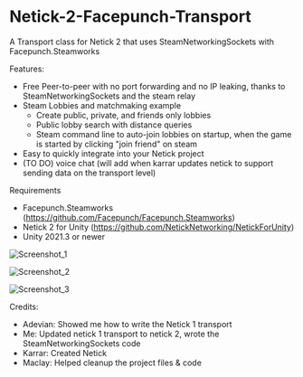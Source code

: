 # Netick-2-Facepunch-Transport
 A Transport class for Netick 2 that uses SteamNetworkingSockets with Facepunch.Steamworks

 Features:
 - Free Peer-to-peer with no port forwarding and no IP leaking, thanks to SteamNetworkingSockets and the steam relay
 - Steam Lobbies and matchmaking example
   - Create public, private, and friends only lobbies
   - Public lobby search with distance queries
   - Steam command line to auto-join lobbies on startup, when the game is started by clicking "join friend" on steam
 - Easy to quickly integrate into your Netick project
 - (TO DO) voice chat (will add when karrar updates netick to support sending data on the transport level)

Requirements
- Facepunch.Steamworks (https://github.com/Facepunch/Facepunch.Steamworks)
- Netick 2 for Unity (https://github.com/NetickNetworking/NetickForUnity)
- Unity 2021.3 or newer
 
![Screenshot_1](https://user-images.githubusercontent.com/59656122/211421510-d57db421-8b6c-4cd2-8d67-5304a0a71bb5.png)

![Screenshot_2](https://user-images.githubusercontent.com/59656122/211421790-85109680-e461-4908-8463-4dff441b56cb.png)

![Screenshot_3](https://user-images.githubusercontent.com/59656122/211423166-1cfd4437-ddd7-4dac-aa58-225e15d917e8.png)

 Credits: 
  - Adevian: Showed me how to write the Netick 1 transport
  - Me: Updated netick 1 transport to netick 2, wrote the SteamNetworkingSockets code
  - Karrar: Created Netick
  - Maclay: Helped cleanup the project files & code
